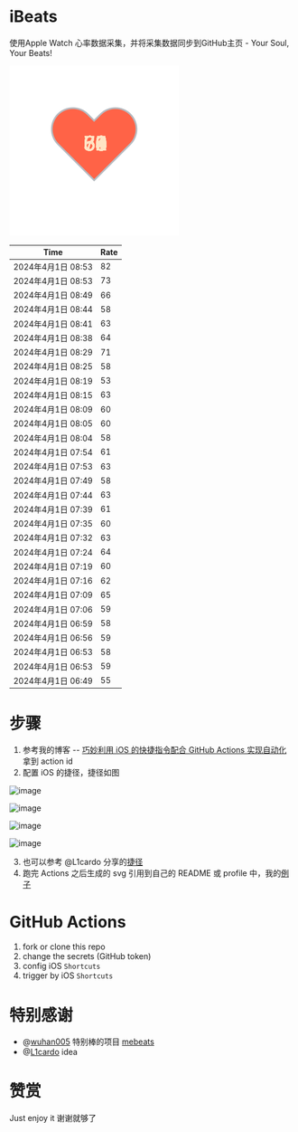 # iBeats
使用Apple Watch 心率数据采集，并将采集数据同步到GitHub主页 - Your Soul, Your Beats!

![](./files/heart.svg)

<!--START_SECTION:my_heart_rate-->
| Time | Rate | 
 | ---- | ---- | 
| 2024年4月1日 08:53 | 82 |
| 2024年4月1日 08:53 | 73 |
| 2024年4月1日 08:49 | 66 |
| 2024年4月1日 08:44 | 58 |
| 2024年4月1日 08:41 | 63 |
| 2024年4月1日 08:38 | 64 |
| 2024年4月1日 08:29 | 71 |
| 2024年4月1日 08:25 | 58 |
| 2024年4月1日 08:19 | 53 |
| 2024年4月1日 08:15 | 63 |
| 2024年4月1日 08:09 | 60 |
| 2024年4月1日 08:05 | 60 |
| 2024年4月1日 08:04 | 58 |
| 2024年4月1日 07:54 | 61 |
| 2024年4月1日 07:53 | 63 |
| 2024年4月1日 07:49 | 58 |
| 2024年4月1日 07:44 | 63 |
| 2024年4月1日 07:39 | 61 |
| 2024年4月1日 07:35 | 60 |
| 2024年4月1日 07:32 | 63 |
| 2024年4月1日 07:24 | 64 |
| 2024年4月1日 07:19 | 60 |
| 2024年4月1日 07:16 | 62 |
| 2024年4月1日 07:09 | 65 |
| 2024年4月1日 07:06 | 59 |
| 2024年4月1日 06:59 | 58 |
| 2024年4月1日 06:56 | 59 |
| 2024年4月1日 06:53 | 58 |
| 2024年4月1日 06:53 | 59 |
| 2024年4月1日 06:49 | 55 |

<!--END_SECTION:my_heart_rate-->

# 步骤
1. 参考我的博客 -- [巧妙利用 iOS 的快捷指令配合 GitHub Actions 实现自动化](https://github.com/yihong0618/gitblog/issues/198) 拿到 action id
2. 配置 iOS 的捷径，捷径如图

![image](https://user-images.githubusercontent.com/15976103/122154218-0db0b480-ce97-11eb-93bb-5aec07c558dc.png)

![image](https://user-images.githubusercontent.com/15976103/122154236-186b4980-ce97-11eb-8e4b-70551a0391ae.png)

![image](https://user-images.githubusercontent.com/15976103/122154268-2d47dd00-ce97-11eb-902e-3acf292265a9.png)

![image](https://user-images.githubusercontent.com/15976103/122174055-fa144680-ceb4-11eb-9be2-3eb83cd516f7.png)

3. 也可以参考 @L1cardo 分享的[捷径](https://www.icloud.com/shortcuts/6ab6047b459c41ad822ad6b94b1c03d4)
4. 跑完 Actions 之后生成的 svg 引用到自己的 README 或 profile 中，我的[例子](https://github.com/yihong0618) 

# GitHub Actions

1. fork or clone this repo
2. change the secrets (GitHub token)
3. config iOS `Shortcuts` 
4. trigger by iOS `Shortcuts`

# 特别感谢
- @[wuhan005](https://github.com/wuhan005) 特别棒的项目 [mebeats](https://github.com/wuhan005/mebeats)
- @[L1cardo](https://github.com/L1cardo) idea

# 赞赏
Just enjoy it
谢谢就够了
